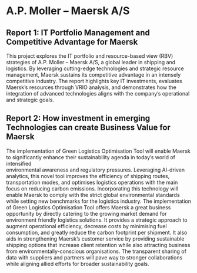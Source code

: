 # A.P. Moller – Maersk A/S

## Report 1: IT Portfolio Management and Competitive Advantage for Maersk
This project explores the IT portfolio and resource-based view (RBV) strategies of A.P. Moller – Maersk A/S, a global leader in shipping and logistics. By leveraging cutting-edge technologies and strategic resource management, Maersk sustains its competitive advantage in an intensely competitive industry. The report highlights key IT investments, evaluates Maersk’s resources through VRIO analysis, and demonstrates how the integration of advanced technologies aligns with the company’s operational and strategic goals.

## Report 2: How investment in emerging Technologies can create Business Value for Maersk

The implementation of Green Logistics Optimisation Tool will enable Maersk to 
significantly enhance their sustainability agenda in today’s world of intensified  
environmental awareness and regulatory pressures. Leveraging AI-driven analytics, this 
novel tool improves the efficiency of shipping routes, transportation modes, and 
optimises logistics operations with the main focus on reducing carbon emissions. 
Incorporating this technology will enable Maersk to comply with the strict global 
environmental standards while setting new benchmarks for the logistics industry. 
The implementation of Green Logistics Optimisation Tool offers Maersk a great business 
opportunity by directly catering to the growing market demand for environment friendly 
logistics solutions. It provides a strategic approach to augment operational efficiency, 
decrease costs by minimising fuel consumption, and greatly reduce the carbon 
footprint per shipment. It also aids in strengthening Maersk’s customer service by 
providing sustainable shipping options that increase client retention while also 
attracting business from environmentally-conscious organisations. The transparent 
sharing of data with suppliers and partners will pave way to stronger collaborations 
while aligning allied efforts for broader sustainability goals. 

